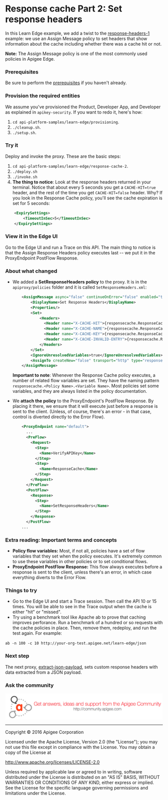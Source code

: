# Response cache Part 2: Set response headers

In this Learn Edge example, we add a twist to the [response-headers-1](../response-headers-1/README.md) example: we use an Assign Message policy to set headers that show information about the cache including whether there was a cache hit or not.  

**Note:** The Assign Message policy is one of the most commonly used policies in Apigee Edge. 

### Prerequisites

Be sure to perform the [prerequisites](https://github.com/apigee/api-platform-samples/tree/master/learn-edge#prerequisites) if you haven't already.

### Provision the required entities

We assume you've provisioned the Product, Developer App, and Developer as explained in `apikey-security`. If you want to redo it, here's how:

1. `cd api-platform-samples/learn-edge/provisioning`.
2. `./cleanup.sh`.
3. `./setup.sh`.

### Try it

Deploy and invoke the proxy. These are the basic steps:

1. `cd api-platform-samples/learn-edge/response-cache-2`.
2. `./deploy.sh`
3. `./invoke.sh`
4. **The thing to notice**: Look at the response headers returned in your terminal. Notice that about every 5 seconds you get a `CACHE-HIT=true` header, and the rest of the time you get `CACHE-HIT=false` header. Why? If you look in the Response Cache policy, you'll see the cache expiration is set for 5 seconds:

```xml
    <ExpirySettings>
        <TimeoutInSec>5</TimeoutInSec>
    </ExpirySettings>
```

### View it in the Edge UI

Go to the Edge UI and run a Trace on this API. The main thing to notice is that the Assign Response Headers policy executes last -- we put it in the ProxyEndpoint PostFlow Response. 

### About what changed

* We added a **SetResponseHeaders policy** to the proxy. It is in the `apiproxy/policies` folder and it is called `SetResponseHeaders.xml`:

    ```xml
        <AssignMessage async="false" continueOnError="false" enabled="true" name="SetResponseHeaders">
            <DisplayName>Set Response Headers</DisplayName>
            <Properties/>
            <Set>
                <Headers>
                  <Header name="X-CACHE-HIT">{responsecache.ResponseCache.cachehit}</Header>
                  <Header name="X-CACHE-NAME">{responsecache.ResponseCache.cachename}</Header>
                  <Header name="X-CACHE-KEY">{responsecache.ResponseCache.cachekey}</Header>
                  <Header name="X-CACHE-INVALID-ENTRY">{responsecache.ResponseCache.invalidentry}</Header>
                </Headers>
            </Set>
            <IgnoreUnresolvedVariables>true</IgnoreUnresolvedVariables>
            <AssignTo createNew="false" transport="http" type="responset"/>
        </AssignMessage>
    ```

    **Important to note**: Whenever the Response Cache policy executes, a number of related flow variables are set. They have the naming pattern `responsecache.<Policy Name>.<Variable Name>`. Most policies set some variables, and they are always listed in the policy documentation. 

* We **attach the policy** to the ProxyEndpoint's PostFlow Response. By placing it there, we ensure that it will execute just before a response is sent to the client. (Unless, of course, there's an error - in that case, control is diverted directly to the Error Flow).  

    ```xml
        <ProxyEndpoint name="default">
          ...
          <PreFlow>
            <Request>
              <Step>
                <Name>VerifyAPIKey</Name>
              </Step>
              <Step>
                <Name>ResponseCache</Name>
              </Step>
            </Request>
          </PreFlow>
          <PostFlow>
            <Response>
              <Step>
                <Name>SetResponseHeaders</Name>
              </Step>
            </Response>
          </PostFlow>
        ...
    ```


### Extra reading: Important terms and concepts

* **Policy flow variables:** Most, if not all, policies have a set of flow variables that they set when the policy executes. It's extremely common to use these variables in other policies or to set conditional flows. 
* **ProxyEndpoint PostFlow Response:** This flow always executes before a response is sent to the client, unless there's an error, in which case everything diverts to the Error Flow.  

### Things to try

* Go to the Edge UI and start a Trace session. Then call the API 10 or 15 times. You will be able to see in the Trace output when the cache is either "hit" or "missed". 
* Try using a benchmark tool like Apache ab to prove that caching improves perforance. Run a benchmark of a hundred or so requests with the cache policies in place. Then, remove them, redeploy, and run the test again. For example:

`ab -n 100 -c 10 http://your-org-test.apigee.net/learn-edge/json`


### Next step

The next proxy, [extract-json-payload](../extract-json-payload/README.md), sets custom response headers with data extracted from a JSON payload.

### Ask the community

[![alt text](../../images/apigee-community.png "Apigee Community is a great place to ask questions and find answers about developing API proxies. ")](https://community.apigee.com?via=github)

---

Copyright © 2016 Apigee Corporation

Licensed under the Apache License, Version 2.0 (the "License"); you may not use
this file except in compliance with the License. You may obtain a copy
of the License at

http://www.apache.org/licenses/LICENSE-2.0

Unless required by applicable law or agreed to in writing, software
distributed under the License is distributed on an "AS IS" BASIS,
WITHOUT WARRANTIES OR CONDITIONS OF ANY KIND, either express or implied.
See the License for the specific language governing permissions and
limitations under the License.
